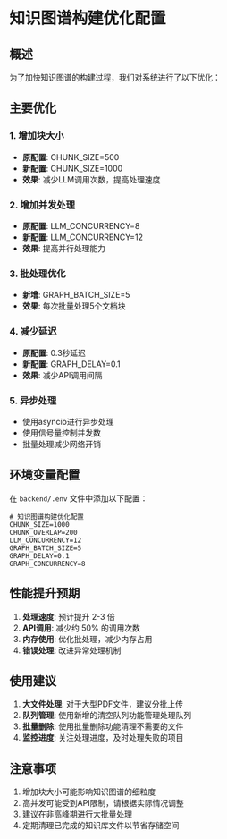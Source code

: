 # 知识图谱构建优化配置

## 概述
为了加快知识图谱的构建过程，我们对系统进行了以下优化：

## 主要优化

### 1. 增加块大小
- **原配置**: CHUNK_SIZE=500
- **新配置**: CHUNK_SIZE=1000
- **效果**: 减少LLM调用次数，提高处理速度

### 2. 增加并发处理
- **原配置**: LLM_CONCURRENCY=8
- **新配置**: LLM_CONCURRENCY=12
- **效果**: 提高并行处理能力

### 3. 批处理优化
- **新增**: GRAPH_BATCH_SIZE=5
- **效果**: 每次批量处理5个文档块

### 4. 减少延迟
- **原配置**: 0.3秒延迟
- **新配置**: GRAPH_DELAY=0.1
- **效果**: 减少API调用间隔

### 5. 异步处理
- 使用asyncio进行异步处理
- 使用信号量控制并发数
- 批量处理减少网络开销

## 环境变量配置

在 `backend/.env` 文件中添加以下配置：

```env
# 知识图谱构建优化配置
CHUNK_SIZE=1000
CHUNK_OVERLAP=200
LLM_CONCURRENCY=12
GRAPH_BATCH_SIZE=5
GRAPH_DELAY=0.1
GRAPH_CONCURRENCY=8
```

## 性能提升预期

1. **处理速度**: 预计提升 2-3 倍
2. **API调用**: 减少约 50% 的调用次数
3. **内存使用**: 优化批处理，减少内存占用
4. **错误处理**: 改进异常处理机制

## 使用建议

1. **大文件处理**: 对于大型PDF文件，建议分批上传
2. **队列管理**: 使用新增的清空队列功能管理处理队列
3. **批量删除**: 使用批量删除功能清理不需要的文件
4. **监控进度**: 关注处理进度，及时处理失败的项目

## 注意事项

1. 增加块大小可能影响知识图谱的细粒度
2. 高并发可能受到API限制，请根据实际情况调整
3. 建议在非高峰期进行大批量处理
4. 定期清理已完成的知识库文件以节省存储空间 